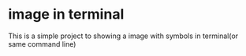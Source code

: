 # image in terminal

This is a simple project to showing a image with symbols in terminal(or same command line)
